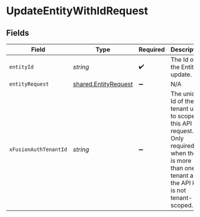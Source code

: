 # UpdateEntityWithIdRequest


## Fields

| Field                                                                                                                                              | Type                                                                                                                                               | Required                                                                                                                                           | Description                                                                                                                                        |
| -------------------------------------------------------------------------------------------------------------------------------------------------- | -------------------------------------------------------------------------------------------------------------------------------------------------- | -------------------------------------------------------------------------------------------------------------------------------------------------- | -------------------------------------------------------------------------------------------------------------------------------------------------- |
| `entityId`                                                                                                                                         | *string*                                                                                                                                           | :heavy_check_mark:                                                                                                                                 | The Id of the Entity to update.                                                                                                                    |
| `entityRequest`                                                                                                                                    | [shared.EntityRequest](../../models/shared/entityrequest.md)                                                                                       | :heavy_minus_sign:                                                                                                                                 | N/A                                                                                                                                                |
| `xFusionAuthTenantId`                                                                                                                              | *string*                                                                                                                                           | :heavy_minus_sign:                                                                                                                                 | The unique Id of the tenant used to scope this API request. Only required when there is more than one tenant and the API key is not tenant-scoped. |